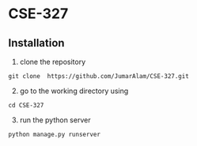 # CSE-327

## Installation

1. clone the repository 
```
git clone  https://github.com/JumarAlam/CSE-327.git 
```


2. go to the working directory using 
``` 
cd CSE-327 
```

3. run the python server
```
python manage.py runserver 
```
